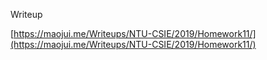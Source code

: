 Writeup 

[https://maojui.me/Writeups/NTU-CSIE/2019/Homework11/](https://maojui.me/Writeups/NTU-CSIE/2019/Homework11/)
